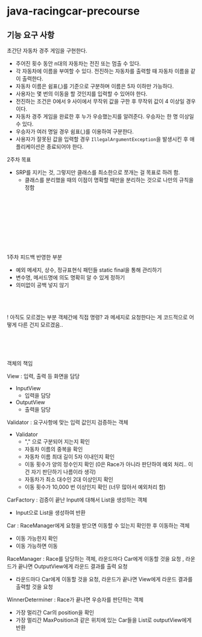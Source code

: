# java-racingcar-precourse

## 기능 요구 사항

초간단 자동차 경주 게임을 구현한다.

- 주어진 횟수 동안 n대의 자동차는 전진 또는 멈출 수 있다.
- 각 자동차에 이름을 부여할 수 있다. 전진하는 자동차를 출력할 때 자동차 이름을 같이 출력한다.
- 자동차 이름은 쉼표(,)를 기준으로 구분하며 이름은 5자 이하만 가능하다.
- 사용자는 몇 번의 이동을 할 것인지를 입력할 수 있어야 한다.
- 전진하는 조건은 0에서 9 사이에서 무작위 값을 구한 후 무작위 값이 4 이상일 경우이다.
- 자동차 경주 게임을 완료한 후 누가 우승했는지를 알려준다. 우승자는 한 명 이상일 수 있다.
- 우승자가 여러 명일 경우 쉼표(,)를 이용하여 구분한다.
- 사용자가 잘못된 값을 입력할 경우 `IllegalArgumentException`을 발생시킨 후 애플리케이션은 종료되어야 한다.

2주차 목표
- SRP를 지키는 것, 그렇지만 클래스를 최소한으로 쪼개는 걸 목표로 하려 함.
  + 클래스를 분리했을 때의 이점이 명확할 때만을 분리하는 것으로 나만의 규칙을 정함


<br/>
<br/>
<br/>
<br/>
<br/>
<br/>
<br/>
<br/>

1주차 피드백 반영한 부분 
- 예외 메세지, 상수, 정규표현식 패턴들 static final을 통해 관리하기
- 변수명, 메서드명에 의도 명확히 알 수 있게 정하기
- 의미없이 공백 넣지 않기
<br/>
<br/>
<br/>
! 아직도 모르겠는 부분
객체간에 직접 명령? 과 메세지로 요청한다는 게 코드적으로 어떻게 다른 건지 모르겠음..
<br/>
<br/>
<br/>
<br/>
<br/>

객체의 책임

View : 입력, 출력 등 화면을 담당

- InputView
    - 입력을 담당
- OutputView
    - 출력을 담당
  

Validator : 요구사항에 맞는 입력 값인지 검증하는 객체

- Validator
    - "," 으로 구분되어 지는지 확인
    - 자동차 이름의 중복을 확인
    - 자동차 이름 최대 길이 5자 이내인지 확인
    - 이동 횟수가 양의 정수인지 확인 (0은 Race가 아니라 판단하여 예외 처리.. 이건 자기 판단하기 나름이라 생각)
    - 자동차가 최소 대수인 2대 이상인지 확인
    - 이동 횟수가 10,000 번 이상인지 확인 (너무 많아서 예외처리 함)
      

CarFactory : 검증이 끝난 Input에 대해서 List<Car>을 생성하는 객체

- Input으로 List<Car>을 생성하여 반환

Car : RaceManager에게 요청을 받으면 이동할 수 있는지 확인한 후 이동하는 객체

- 이동 가능한지 확인
- 이동 가능하면 이동

RaceManager : Race를 담당하는 객체, 라운드마다 Car에게 이동할 것을 요청 , 라운드가 끝나면 OutputView에게 라운드 결과를 출력 요청

- 라운드마다 Car에게 이동할 것을 요청, 라운드가 끝나면 View에게 라운드 결과를 출력할 것을 요청

WinnerDeterminer : Race가 끝나면 우승자를 판단하는 객체

- 가장 멀리간 Car의 position을 확인
- 가장 멀리간 MaxPosition과 같은 위치에 있는 Car들을 List<Car>로 outputView에게 반환




